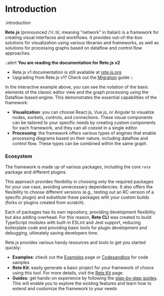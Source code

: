# Introduction

:introduction

**Rete.js** (pronounced /ˈriː.ti/, meaning "network" in Italian) is a framework for creating visual interfaces and workflows. It provides out-of-the-box solutions for visualization using various libraries and frameworks, as well as solutions for processing graphs based on dataflow and control flow approaches.

::alert
**You are reading the documentation for Rete.js v2**

- Rete.js v1 documentation is still available at [rete.js.org](https://rete.js.org)
- Upgrading from Rete.js v1? Check out the [Migration](/docs/migration) guide
::

In the interactive example above, you can see the notation of the basic elements of the classic editor view and the graph processing using the Dataflow-based engine. This demonstrates the essential capabilities of the framework:

- **Visualization**: you can choose React.js, Vue.js, or Angular to visualize nodes, sockets, controls, and connections. These visual components can be tailored to your specific needs by creating custom components for each framework, and they can all coexist in a single editor.
- **Processing**: the framework offers various types of engines that enable processing diagrams based on their nature, including dataflow and control flow. These types can be combined within the same graph.

### Ecosystem

The framework is made up of various packages, including the core `rete` package and different plugins.

This approach provides flexibility in choosing only the required packages for your use case, avoiding unnecessary dependencies. It also offers the flexibility to choose different versions (e.g., testing out an RC version of a specific plugin) and substitute these packages with your custom builds (forks or plugins created from scratch).

Each of packages has its own repository, providing development flexibility but also adding overhead. For this reason, **Rete CLI** was created to build TypeScript modules with built-in ESLint and Jest support, reducing boilerplate code and providing basic tools for plugin development and debugging, ultimately saving developers time.

Rete.js provides various handy resources and tools to get you started quickly:
- **Examples**: check out the [Examples](/examples) page or [Codesandbox](https://codesandbox.io/search?refinementList%5Btags%5D%5B0%5D=rete.js) for code samples
- **Rete Kit**: easily generate a basic project for your framework of choice using this tool. For more details, visit the [Rete Kit](/docs/development#rete-kit) page.
- **Guides**: get hands-on experience by following the [step-by-step guides](/docs/guides/basic). This will enable you to explore the existing features and learn how to extend and customize the framework to your needs

